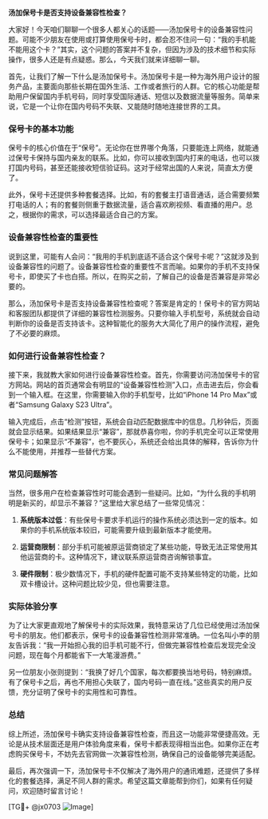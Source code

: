 **汤加保号卡是否支持设备兼容性检查？**

大家好！今天咱们聊聊一个很多人都关心的话题——汤加保号卡的设备兼容性问题。可能不少朋友在使用或打算使用保号卡时，都会忍不住问一句：“我的手机能不能用这个卡？”其实，这个问题的答案并不复杂，但因为涉及的技术细节和实际操作，很多人还是有点疑惑。那么，今天我们就来详细聊一聊。

首先，让我们了解一下什么是汤加保号卡。汤加保号卡是一种为海外用户设计的服务产品，主要面向那些长期在国外生活、工作或者旅行的人群。它的核心功能是帮助用户保留国内手机号码，同时享受国际通话、短信以及数据流量等服务。简单来说，它是一个让你在国内号码不失联、又能随时随地连接世界的工具。

### 保号卡的基本功能

保号卡的核心价值在于“保号”。无论你在世界哪个角落，只要能连上网络，就能通过保号卡保持与国内亲友的联系。比如，你可以接收到国内打来的电话，也可以拨打国内号码，甚至还能接收短信验证码。这对于经常出国的人来说，简直太方便了。

此外，保号卡还提供多种套餐选择。比如，有的套餐主打语音通话，适合需要频繁打电话的人；有的套餐则侧重于数据流量，适合喜欢刷视频、看直播的用户。总之，根据你的需求，可以选择最适合自己的方案。

### 设备兼容性检查的重要性

说到这里，可能有人会问：“我用的手机到底适不适合这个保号卡呢？”这就涉及到设备兼容性的问题了。设备兼容性检查的重要性不言而喻。如果你的手机不支持保号卡，即使买了卡也白搭。所以，在购买之前，了解自己的设备是否兼容是非常必要的。

那么，汤加保号卡是否支持设备兼容性检查呢？答案是肯定的！保号卡的官方网站和客服团队都提供了详细的兼容性检测服务。只要你输入手机型号，系统就会自动判断你的设备是否支持该卡。这种智能化的服务大大简化了用户的操作流程，避免了不必要的麻烦。

### 如何进行设备兼容性检查？

接下来，我就教大家如何进行设备兼容性检查。首先，你需要访问汤加保号卡的官方网站。网站的首页通常会有明显的“设备兼容性检测”入口，点击进去后，你会看到一个输入框。在这里，你需要输入你的手机型号，比如“iPhone 14 Pro Max”或者“Samsung Galaxy S23 Ultra”。

输入完成后，点击“检测”按钮，系统会自动匹配数据库中的信息。几秒钟后，页面就会显示结果。如果结果显示“兼容”，那就恭喜你啦，你的手机完全可以正常使用保号卡；如果显示“不兼容”，也不要灰心，系统还会给出具体的解释，告诉你为什么不能使用，并推荐一些替代方案。

### 常见问题解答

当然，很多用户在检查兼容性时可能会遇到一些疑问。比如，“为什么我的手机明明是新买的，却显示不兼容？”这里给大家总结了一些常见情况：

1. **系统版本过低**：有些保号卡要求手机运行的操作系统必须达到一定的版本。如果你的手机系统版本较旧，可能需要升级到最新版本才能使用。
   
2. **运营商限制**：部分手机可能被原运营商锁定了某些功能，导致无法正常使用其他运营商的卡。这种情况下，建议联系原运营商咨询解锁事宜。

3. **硬件限制**：极少数情况下，手机的硬件配置可能不支持某些特定的功能，比如双卡槽设计。这种问题比较少见，但也需要注意。

### 实际体验分享

为了让大家更直观地了解保号卡的实际效果，我特意采访了几位已经使用过汤加保号卡的朋友。他们都表示，保号卡的设备兼容性检测非常准确。一位名叫小李的朋友告诉我：“我一开始担心我的旧手机可能不行，但做完兼容性检查后发现完全没问题，现在每个月都能省下一大笔漫游费。”

另一位朋友小张则提到：“我换了好几个国家，每次都要换当地号码，特别麻烦。有了保号卡之后，再也不用担心失联了，国内号码一直在线。”这些真实的用户反馈，充分证明了保号卡的实用性和可靠性。

### 总结

综上所述，汤加保号卡确实支持设备兼容性检查，而且这一功能非常便捷高效。无论是从技术层面还是用户体验角度来看，保号卡都表现得相当出色。如果你正在考虑购买保号卡，不妨先去官网做一次兼容性检测，确保自己的设备能够完美适配。

最后，再次强调一下，汤加保号卡不仅解决了海外用户的通讯难题，还提供了多样化的套餐选择，满足不同人群的需求。希望这篇文章能帮到你们，如果有任何疑问，欢迎随时留言讨论！

[TG💪+ @jx0703 ![Image](https://github.com/user-attachments/assets/dbca1d08-cadb-493c-b0ec-ad6f7a83f270)]